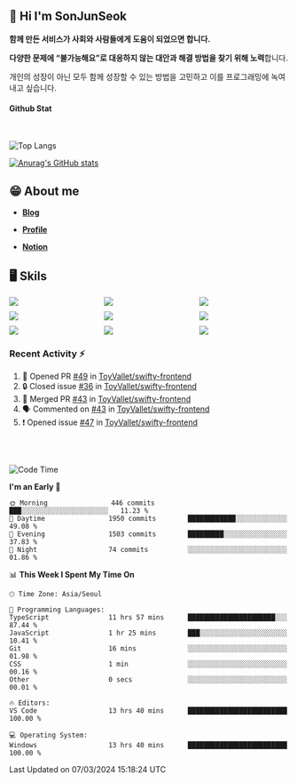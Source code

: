 ## 👋 Hi I'm SonJunSeok

**함께 만든 서비스가 사회와 사람들에게 도움이 되었으면 합니다.** 

**다양한 문제에 “불가능해요”로 대응하지 않는 대안과 해결 방법을 찾기 위해 노력**합니다. 

개인의 성장이 아닌 모두 함께 성장할 수 있는 방법을 고민하고 이를 프로그래밍에 녹여내고 싶습니다.

#### Github Stat
<div style="margin-top:50px;">

![Top Langs](https://github-readme-stats.vercel.app/api/top-langs/?username=kd02109&layout=compact&bg_color=dbf4ff&title_color=67adcc&text_color=67adcc&hide_border=true&show_icons=true&icon_color=67adcc&rank_icon=github&count_private=true&card_width=400px&card_height=300px)

[![Anurag's GitHub stats](https://github-readme-stats.vercel.app/api?username=kd02109&bg_color=dbf4ff&title_color=67adcc&text_color=67adcc&hide_border=true&show_icons=true&icon_color=67adcc&rank_icon=github&count_private=true&card_width=250px)](https://github.com/anuraghazra/github-readme-stats)


</div>



## 😁 About me
-  <a href="https://sonblog.vercel.app/" target="_blank"><strong>Blog</strong></a>

-  <a href="https://nostalgic-marquis-7af.notion.site/Frontend-Engineer-ec9b6e38c7824e7fb7f6fca4fc8564a5?pvs=74" target="_blank"><strong>Profile</strong></a>

-  <a href="https://nostalgic-marquis-7af.notion.site/Front-End-f0f3b7fcec3045c482c1cd33dfcf2abc?pvs=74" target="_blank"><strong>Notion</strong></a>

## 🖥️ Skils


<div style="display:grid; grid-template-rows:repeat(3, 1fr); grid-template-columns:repeat(3, 1fr); gap:10px">
  <img src="https://img.shields.io/badge/javascript-F7DF1E?style=flat-square&logo=javascript&logoColor=black"> 
  <img src="https://img.shields.io/badge/typescript-3178C6?style=flat-square&logo=typescript&logoColor=white"/>
  <img src="https://img.shields.io/badge/react-61DAFB?style=flat-square&logo=react&logoColor=black"/>
  <img src="https://img.shields.io/badge/redux-764ABC?style=flat-square&logo=redux&logoColor=white"/>
  <img src="https://img.shields.io/badge/styledcomponents-DB7093?style=flat-square&logo=styledcomponents&logoColor=white"/>
  <img src="https://img.shields.io/badge/tailwindcss-06B6D4?style=flat-square&logo=tailwindcss&logoColor=white"/>
  <img src="https://img.shields.io/badge/reactquery-FF4154?style=flat-square&logo=reactquery&logoColor=white"/>
  <img src="https://img.shields.io/badge/Next.js-B4B4DC?style=flat&logo=Next.js&logoColor=black"/>
  <img src="https://img.shields.io/badge/reactrouter-CA4245?style=flat-square&logo=reactrouter&logoColor=white"/>
</div>

### Recent Activity :zap:
<!--START_SECTION:activity-->
1. 💪 Opened PR [#49](https://github.com/ToyVallet/swifty-frontend/pull/49) in [ToyVallet/swifty-frontend](https://github.com/ToyVallet/swifty-frontend)
2. 🔒 Closed issue [#36](https://github.com/ToyVallet/swifty-frontend/issues/36) in [ToyVallet/swifty-frontend](https://github.com/ToyVallet/swifty-frontend)
3. 🎉 Merged PR [#43](https://github.com/ToyVallet/swifty-frontend/pull/43) in [ToyVallet/swifty-frontend](https://github.com/ToyVallet/swifty-frontend)
4. 🗣 Commented on [#43](https://github.com/ToyVallet/swifty-frontend/pull/43#issuecomment-1980067161) in [ToyVallet/swifty-frontend](https://github.com/ToyVallet/swifty-frontend)
5. ❗ Opened issue [#47](https://github.com/ToyVallet/swifty-frontend/issues/47) in [ToyVallet/swifty-frontend](https://github.com/ToyVallet/swifty-frontend)
<!--END_SECTION:activity-->

<br/>
<br/>

<!--START_SECTION:waka-->
![Code Time](http://img.shields.io/badge/Code%20Time-1%2C535%20hrs%2019%20mins-blue)

**I'm an Early 🐤** 

```text
🌞 Morning                446 commits         ███░░░░░░░░░░░░░░░░░░░░░░   11.23 % 
🌆 Daytime                1950 commits        ████████████░░░░░░░░░░░░░   49.08 % 
🌃 Evening                1503 commits        █████████░░░░░░░░░░░░░░░░   37.83 % 
🌙 Night                  74 commits          ░░░░░░░░░░░░░░░░░░░░░░░░░   01.86 % 
```


📊 **This Week I Spent My Time On** 

```text
🕑︎ Time Zone: Asia/Seoul

💬 Programming Languages: 
TypeScript               11 hrs 57 mins      ██████████████████████░░░   87.44 % 
JavaScript               1 hr 25 mins        ███░░░░░░░░░░░░░░░░░░░░░░   10.41 % 
Git                      16 mins             ░░░░░░░░░░░░░░░░░░░░░░░░░   01.98 % 
CSS                      1 min               ░░░░░░░░░░░░░░░░░░░░░░░░░   00.16 % 
Other                    0 secs              ░░░░░░░░░░░░░░░░░░░░░░░░░   00.01 % 

🔥 Editors: 
VS Code                  13 hrs 40 mins      █████████████████████████   100.00 % 

💻 Operating System: 
Windows                  13 hrs 40 mins      █████████████████████████   100.00 % 
```


 Last Updated on 07/03/2024 15:18:24 UTC
<!--END_SECTION:waka-->
